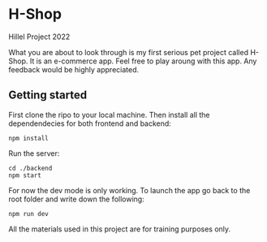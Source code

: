 # H-Shop
Hillel Project 2022

What you are about to look through is my first serious pet project called H-Shop. It is an e-commerce app. Feel free to play aroung with this app. Any feedback would be highly appreciated. 

## Getting started

First clone the ripo to your local machine. Then install all the dependendecies for both frontend and backend:
```
npm install
```

Run the server:
```
cd ./backend
npm start
```

For now the dev mode is only working. To launch the app go back to the root folder and write down the following:
```
npm run dev
```


All the materials used in this project are for training purposes only.
